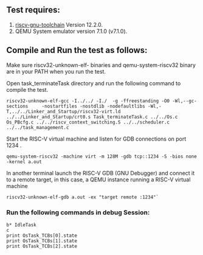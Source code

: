 ## Test requires:
1. [riscv-gnu-toolchain](https://github.com/riscv-collab/riscv-gnu-toolchain) Version 12.2.0. 
2. QEMU System emulator version 7.1.0 (v7.1.0).

## Compile and Run the test as follows: 
Make sure riscv32-unknown-elf- binaries and qemu-system-riscv32 binary are in your PATH when you run the test. 

Open task_terminateTask directory and run the following command to compile the test.
```
riscv32-unknown-elf-gcc -I../../ -I./  -g -ffreestanding -O0 -Wl,--gc-sections     -nostartfiles -nostdlib -nodefaultlibs -Wl,-T,../../Linker_and_Startup/riscv32-virt.ld ../../Linker_and_Startup/crt0.s Task_terminateTask.c ../../Os.c Os_PBcfg.c ../../riscv_context_switching.S ../../scheduler.c ../../task_management.c
```

Start the RISC-V virtual machine and listen for GDB connections on port 1234 . 

```
qemu-system-riscv32 -machine virt -m 128M -gdb tcp::1234 -S -bios none -kernel a.out
```

In another terminal launch the RISC-V GDB (GNU Debugger) and connect it to a remote target, in this case, a QEMU instance running a RISC-V virtual machine

```
riscv32-unknown-elf-gdb a.out -ex "target remote :1234"`
```

### Run the following commands in debug Session:

```
b* IdleTask
c
print OsTask_TCBs[0].state
print OsTask_TCBs[1].state
print OsTask_TCBs[2].state
```
